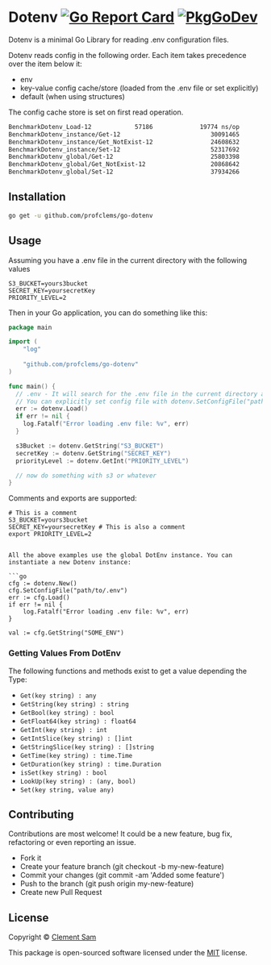# Dotenv [![Go Report Card](https://goreportcard.com/badge/github.com/profclems/go-dotenv)](https://goreportcard.com/report/github.com/profclems/go-dotenv) [![PkgGoDev](https://pkg.go.dev/badge/mod/github.com/profclems/go-dotenv)](https://pkg.go.dev/mod/github.com/profclems/go-dotenv)

Dotenv is a minimal Go Library for reading .env configuration files.

Dotenv reads config in the following order. Each item takes precedence over the item below it:

- env
- key-value config cache/store (loaded from the .env file or set explicitly)
- default (when using structures)

The config cache store is set on first read operation.

```sh
BenchmarkDotenv_Load-12            57186             19774 ns/op           17477 B/op         89 allocs/op
BenchmarkDotenv_instance/Get-12                         30091465                39.93 ns/op            0 B/op          0 allocs/op
BenchmarkDotenv_instance/Get_NotExist-12                24608632                48.31 ns/op            0 B/op          0 allocs/op
BenchmarkDotenv_instance/Set-12                         52317692                23.51 ns/op            0 B/op          0 allocs/op
BenchmarkDotenv_global/Get-12                           25803398                46.73 ns/op            0 B/op          0 allocs/op
BenchmarkDotenv_global/Get_NotExist-12                  20868642                59.51 ns/op            0 B/op          0 allocs/op
BenchmarkDotenv_global/Set-12                           37934266                32.20 ns/op            0 B/op          0 allocs/op
```

## Installation

```sh
go get -u github.com/profclems/go-dotenv
```

## Usage

Assuming you have a .env file in the current directory with the following values
```env
S3_BUCKET=yours3bucket
SECRET_KEY=yoursecretKey
PRIORITY_LEVEL=2
```

Then in your Go application, you can do something like this:

```go
package main

import (
    "log"
    
    "github.com/profclems/go-dotenv"
)

func main() {
  // .env - It will search for the .env file in the current directory and load it. 
  // You can explicitly set config file with dotenv.SetConfigFile("path/to/file.env")
  err := dotenv.Load()
  if err != nil {
    log.Fatalf("Error loading .env file: %v", err)
  }

  s3Bucket := dotenv.GetString("S3_BUCKET")
  secretKey := dotenv.GetString("SECRET_KEY")
  priorityLevel := dotenv.GetInt("PRIORITY_LEVEL")

  // now do something with s3 or whatever
}
```

Comments and exports are supported:
```dotenv
# This is a comment
S3_BUCKET=yours3bucket
SECRET_KEY=yoursecretKey # This is also a comment
export PRIORITY_LEVEL=2
```

```env

All the above examples use the global DotEnv instance. You can instantiate a new Dotenv instance:

```go
cfg := dotenv.New()
cfg.SetConfigFile("path/to/.env")
err := cfg.Load()
if err != nil {
	log.Fatalf("Error loading .env file: %v", err)
}

val := cfg.GetString("SOME_ENV")
```

### Getting Values From DotEnv
The following functions and methods exist to get a value depending the Type:

- `Get(key string) : any`
- `GetString(key string) : string`
- `GetBool(key string) : bool`
- `GetFloat64(key string) : float64`
- `GetInt(key string) : int`
- `GetIntSlice(key string) : []int`
- `GetStringSlice(key string) : []string`
- `GetTime(key string) : time.Time`
- `GetDuration(key string) : time.Duration`
- `isSet(key string) : bool`
- `LookUp(key string) : (any, bool)`
- `Set(key string, value any)`

## Contributing
Contributions are most welcome! It could be a new feature, bug fix, refactoring or even reporting an issue.

- Fork it
- Create your feature branch (git checkout -b my-new-feature)
- Commit your changes (git commit -am 'Added some feature')
- Push to the branch (git push origin my-new-feature)
- Create new Pull Request

## License
Copyright © [Clement Sam](http://twitter.com/clems_dev)

This package is open-sourced software licensed under the [MIT](LICENSE) license.
